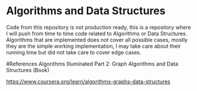 # Algorithms and Data Structures
Code from this repository is not production ready, 
this is a repository where I will push from time to time code related to Algorithms or
Data Structures.
Algorithms that are implemented does not cover all possible cases, mostly they are the
simple working implementation, I may take care about their running time but did not take care
to cover edge cases.

#References
Algorithms Illuminated Part 2: Graph Algorithms and Data Structures (Book)

https://www.coursera.org/learn/algorithms-graphs-data-structures